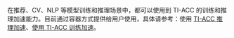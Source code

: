 在推荐、CV、NLP 等模型训练和推理场景中，都可以使用到 TI-ACC 的训练和推理加速能力。目前通过容器方式提供给用户使用，具体请参考：使用 [TI-ACC 推理加速](https://cloud.tencent.com/document/product/1511/64782)、[使用 TI-ACC 训练加速](https://cloud.tencent.com/document/product/1511/64783)。
